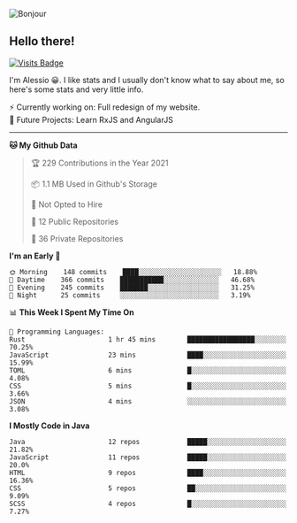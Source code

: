 ![Bonjour](https://i.redd.it/ayih4qogh2a51.png)

## Hello there!
[![Visits Badge](https://badges.pufler.dev/visits/PandaSekh/PandaSekh)](https://alessiofranceschi.me)

I'm Alessio 😀. I like stats and I usually don't know what to say about me, so here's some stats and very little info.

⚡ Currently working on: Full redesign of my website.  
🤔 Future Projects: Learn RxJS and AngularJS

---

<!--START_SECTION:waka-->
**🐱 My Github Data** 

> 🏆 229 Contributions in the Year 2021
 > 
> 📦 1.1 MB Used in Github's Storage 
 > 
> 🚫 Not Opted to Hire
 > 
> 📜 12 Public Repositories 
 > 
> 🔑 36 Private Repositories  
 > 
**I'm an Early 🐤** 

```text
🌞 Morning    148 commits    ████░░░░░░░░░░░░░░░░░░░░░   18.88% 
🌆 Daytime    366 commits    ███████████░░░░░░░░░░░░░░   46.68% 
🌃 Evening    245 commits    ███████░░░░░░░░░░░░░░░░░░   31.25% 
🌙 Night      25 commits     ░░░░░░░░░░░░░░░░░░░░░░░░░   3.19%

```


📊 **This Week I Spent My Time On** 

```text
💬 Programming Languages: 
Rust                     1 hr 45 mins        █████████████████░░░░░░░░   70.25% 
JavaScript               23 mins             ████░░░░░░░░░░░░░░░░░░░░░   15.99% 
TOML                     6 mins              █░░░░░░░░░░░░░░░░░░░░░░░░   4.08% 
CSS                      5 mins              █░░░░░░░░░░░░░░░░░░░░░░░░   3.66% 
JSON                     4 mins              ░░░░░░░░░░░░░░░░░░░░░░░░░   3.08%

```

**I Mostly Code in Java** 

```text
Java                     12 repos            █████░░░░░░░░░░░░░░░░░░░░   21.82% 
JavaScript               11 repos            █████░░░░░░░░░░░░░░░░░░░░   20.0% 
HTML                     9 repos             ████░░░░░░░░░░░░░░░░░░░░░   16.36% 
CSS                      5 repos             ██░░░░░░░░░░░░░░░░░░░░░░░   9.09% 
SCSS                     4 repos             █░░░░░░░░░░░░░░░░░░░░░░░░   7.27%

```



<!--END_SECTION:waka-->
